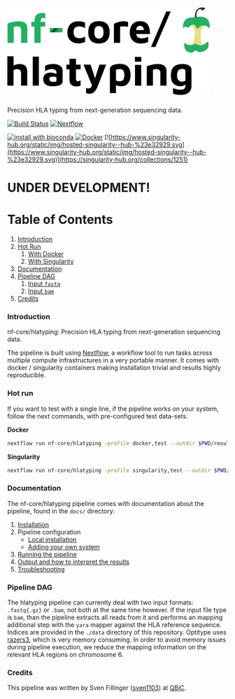 # ![nfcore/hlatyping](docs/images/hlatyping_logo.png)
Precision HLA typing from next-generation sequencing data.

[![Build Status](https://travis-ci.org/nf-core/hlatyping.svg?branch=master)](https://travis-ci.org/nf-core/hlatyping)
[![Nextflow](https://img.shields.io/badge/nextflow-%E2%89%A50.30.2-brightgreen.svg)](https://www.nextflow.io/)

[![install with bioconda](https://img.shields.io/badge/install%20with-bioconda-brightgreen.svg)](http://bioconda.github.io/)
[![Docker](https://img.shields.io/docker/automated/nfcore/hlatyping.svg)](https://hub.docker.com/r/nfcore/hlatyping)
[![https://www.singularity-hub.org/static/img/hosted-singularity--hub-%23e32929.svg](https://www.singularity-hub.org/static/img/hosted-singularity--hub-%23e32929.svg)](https://singularity-hub.org/collections/1251)



# UNDER DEVELOPMENT!

# Table of Contents

1. [Introduction](#introduction)
2. [Hot Run](#hotrun)
   1. [With Docker](#hrdocker)
   2. [With Singularity](#hrsingularity)
3. [Documentation](#doc)
4. [Pipeline DAG](#dag)
   1. [Input `fastq`](#dagfastq)
   2. [Input `bam`](#dagbam)
5. [Credits](#credits)


### <a name="introduction"></a>Introduction
nf-core/hlatyping: Precision HLA typing from next-generation sequencing data.

The pipeline is built using [Nextflow](https://www.nextflow.io), a workflow tool to run tasks across multiple compute infrastructures in a very portable manner. It comes with docker / singularity containers making installation trivial and results highly reproducible.

### <a name="hotrun"></a>Hot run

If you want to test with a single line, if the pipeline works on your system, follow the next commands, with pre-configured test data-sets.

<a name="hrdocker"></a>**Docker**

```bash
nextflow run nf-core/hlatyping -profile docker,test --outdir $PWD/results
```

<a name="hrsingularity"></a>**Singularity**

```bash
nextflow run nf-core/hlatyping -profile singularity,test --outdir $PWD/results
```

### <a name="documentation"></a>Documentation
The nf-core/hlatyping pipeline comes with documentation about the pipeline, found in the `docs/` directory:

1. [Installation](docs/installation.md)
2. Pipeline configuration
    * [Local installation](docs/configuration/local.md)
    * [Adding your own system](docs/configuration/adding_your_own.md)
3. [Running the pipeline](docs/usage.md)
4. [Output and how to interpret the results](docs/output.md)
5. [Troubleshooting](docs/troubleshooting.md)

### <a name="dag"></a> Pipeline DAG

The hlatyping pipeline can currently deal with two input formats: `.fastq{.gz}` or `.bam`, not both at the same time however. If the input file type is `bam`, than the pipeline extracts all reads from it and performs an mapping additional step with the `yara` mapper against the HLA reference sequence. Indices are provided in the `./data` directory of this repository. Optitype uses [razers3](https://github.com/seqan/seqan/tree/master/apps/razers3), which is very memory consuming. In order to avoid memory issues during pipeline execution, we reduce the mapping information on the relevant HLA regions on chromosome 6.



### <a name="credits"></a>Credits
This pipeline was written by Sven Fillinger ([sven1103](https://github.com/sven1103)) at [QBiC](http://qbic.life).
